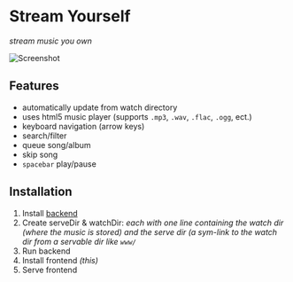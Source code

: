 # Stream Yourself

*stream music you own*

![Screenshot](https://i.imgur.com/RPXpMHm.png)

## Features

- automatically update from watch directory
- uses html5 music player (supports `.mp3`, `.wav`, `.flac`, `.ogg`, ect.)
- keyboard navigation (arrow keys)
- search/filter
- queue song/album
- skip song
- `spacebar` play/pause

## Installation

1. Install [backend](https://github.com/jackloughran/stream-yourself-service)
2. Create serveDir & watchDir: *each with one line containing the watch dir (where the music is stored) and the serve dir (a sym-link to the watch dir from a servable dir like `www/`*
2. Run backend
3. Install frontend *(this)*
4. Serve frontend